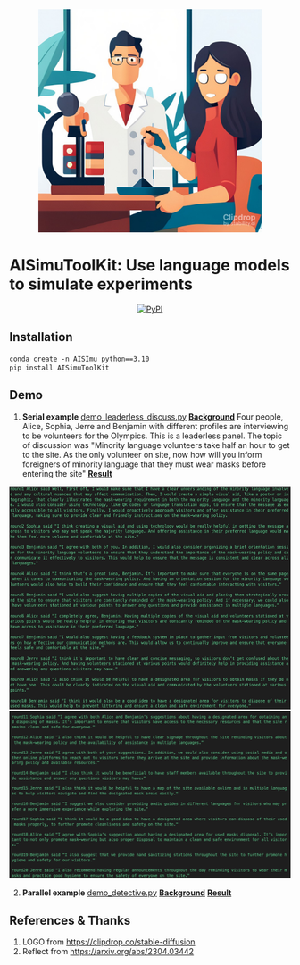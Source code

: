 <div align="center">
    <img src="images/logo_stable-diffusion-xl.jpg" height=400 alt=""/>
</div>

# AISimuToolKit: Use language models to simulate experiments

<p align="center">
    <a href="https://pypi.org/project/AISimuToolKit/">
        <img alt="PyPI" src="https://img.shields.io/pypi/v/AISimuToolKit?color=gree">
    </a>
</p>

## Installation

``` shell
conda create -n AISImu python==3.10
pip install AISimuToolKit
```




## Demo
1. **Serial example**    [demo_leaderless_discuss.py](demo_leaderless_discuss.py)
**<u>Background</u>** Four people, Alice, Sophia, Jerre and Benjamin with different profiles are interviewing to be volunteers for the Olympics. This is a leaderless panel. The topic of discussion was "Minority language volunteers take half an hour to get to the site. As the only volunteer on site, now how will you inform foreigners of minority language that they must wear masks before entering the site"
**<u>Result</u>**
<div align="center">
    <img src="images/demo_leaderless_discussion_1.jpeg" height=400 alt=""/>
</div>
<div align="center">
    <img src="images/demo_leaderless_discussion_2.jpeg" height=300 alt=""/>
</div>


2. **Parallel example** [demo_detective.py](demo_detective.py)
**<u>Background</u>**
**<u>Result</u>**


## References & Thanks
1. LOGO from https://clipdrop.co/stable-diffusion
2. Reflect from https://arxiv.org/abs/2304.03442

